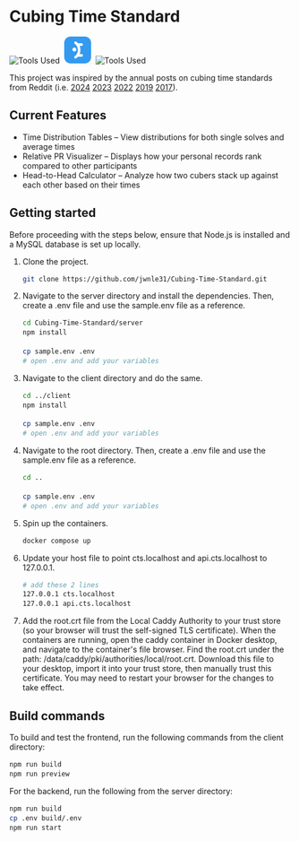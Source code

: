 # Cubing Time Standard

![Tools Used](https://skillicons.dev/icons?i=react&theme=light)&nbsp;&nbsp;<img src="client/public/mantine.svg" alt="Tools Used" style="width: 48px;"/>&nbsp;&nbsp;![Tools Used](https://skillicons.dev/icons?i=express,mysql,docker&theme=light)

This project was inspired by the annual posts on cubing time standards from Reddit
(i.e. [2024](https://www.reddit.com/r/Cubers/comments/1939bgr/2024_cubing_time_standards/)
[2023](https://www.reddit.com/r/Cubers/comments/100hbbs/2023_cubing_time_standards/)
[2022](https://www.reddit.com/r/Cubers/comments/v8ecv9/cubing_time_standards_revisited_for_2022/)
[2019](https://www.reddit.com/r/Cubers/comments/a2tvsv/2019_cubing_time_standards/)
[2017](https://www.reddit.com/r/Cubers/comments/7hqhhm/cubing_time_standards_information_in_comments/)).

## Current Features

- Time Distribution Tables – View distributions for both single solves and average times
- Relative PR Visualizer – Displays how your personal records rank compared to other participants
- Head-to-Head Calculator – Analyze how two cubers stack up against each other based on their times

## Getting started

Before proceeding with the steps below, ensure that Node.js is installed and a MySQL database is set up locally.

1. Clone the project.
    ```bash
    git clone https://github.com/jwnle31/Cubing-Time-Standard.git
    ```
2. Navigate to the server directory and install the dependencies. Then, create a .env file and use the sample.env file as a reference.
    ```bash
    cd Cubing-Time-Standard/server
    npm install
  
    cp sample.env .env
    # open .env and add your variables
    ```
3. Navigate to the client directory and do the same.
    ```bash
    cd ../client
    npm install
  
    cp sample.env .env
    # open .env and add your variables
    ```
3. Navigate to the root directory. Then, create a .env file and use the sample.env file as a reference.
    ```bash
    cd ..
  
    cp sample.env .env
    # open .env and add your variables
    ```
4. Spin up the containers.
    ```bash
    docker compose up
    ```
5. Update your host file to point cts.localhost and api.cts.localhost to 127.0.0.1.
    ```bash
    # add these 2 lines
    127.0.0.1 cts.localhost
    127.0.0.1 api.cts.localhost
    ```
6. Add the root.crt file from the Local Caddy Authority to your trust store (so your browser will trust the self-signed TLS certificate). When the containers are running, open the caddy container in Docker desktop, and navigate to the container's file browser. Find the root.crt under the path: /data/caddy/pki/authorities/local/root.crt. Download this file to your desktop, import it into your trust store, then manually trust this certificate. You may need to restart your browser for the changes to take effect.

## Build commands

To build and test the frontend, run the following commands from the client directory:
```bash
npm run build
npm run preview
```

For the backend, run the following from the server directory:
```bash
npm run build
cp .env build/.env
npm run start
```

